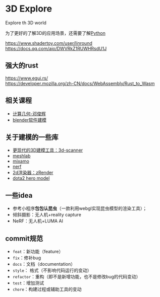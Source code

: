 # 3D Explore
Explore th 3D world

为了更好的了解3D的应用场景，还需要了解[Python](https://docs.python.org/zh-cn/3/)

https://www.shadertoy.com/user/linround  
https://docs.qq.com/aio/DWVRkZ1RUWHRsdU1J 

## 强大的rust
https://www.egui.rs/   
https://developer.mozilla.org/zh-CN/docs/WebAssembly/Rust_to_Wasm

## 相关课程
- [计算几何-邓俊辉](https://www.xuetangx.com/course/THU08091000327/16906681)
- [blender软件建模](https://www.youtube.com/playlist?list=PLjEaoINr3zgFX8ZsChQVQsuDSjEqdWMAD)
## 关于建模的一些库
- [更现代的3D建模工具：3d-scanner](https://3dlabstore.com.hk/3d-scanner)
- [meshlab](https://www.meshlab.net/#description)
- [mixamo](https://www.mixamo.com/#/)
- [nerf](https://www.matthewtancik.com/nerf)
- [2d渲染器：zRender](https://github.com/ecomfe/zrender)
- [dota2 hero model](http://pissang.github.io/dota2hero/#/heroes)


## 一些idea
- 参考小程序**包包认昆虫**（一款利用webgl实现昆虫模型的渲染工具）；
- 倾斜摄影：无人机+reality capture
- NeRF：无人机+LUMA AI

## commit规范
- `feat`：新功能（feature）
- `fix`：修补bug
- `docs`：文档（documentation）
- `style`： 格式（不影响代码运行的变动）
- `refactor`：重构（即不是新增功能，也不是修改bug的代码变动）
- `test`：增加测试
- `chore`：构建过程或辅助工具的变动

